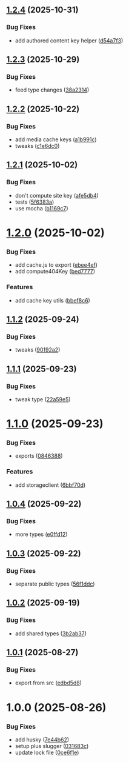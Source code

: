 ## [1.2.4](https://github.com/adobe-rnd/helix-product-shared/compare/v1.2.3...v1.2.4) (2025-10-31)


### Bug Fixes

* add authored content key helper ([d54a7f3](https://github.com/adobe-rnd/helix-product-shared/commit/d54a7f3ec100ab646fc1c3138c64157d3c52948f))

## [1.2.3](https://github.com/adobe-rnd/helix-product-shared/compare/v1.2.2...v1.2.3) (2025-10-29)


### Bug Fixes

* feed type changes ([38a2314](https://github.com/adobe-rnd/helix-product-shared/commit/38a2314cdbf0bdb0b6628a03ecb13ab102f23dd8))

## [1.2.2](https://github.com/adobe-rnd/helix-product-shared/compare/v1.2.1...v1.2.2) (2025-10-22)


### Bug Fixes

* add media cache keys ([a1b991c](https://github.com/adobe-rnd/helix-product-shared/commit/a1b991c522197e8ffdcb36c30856619a6ba0d95c))
* tweaks ([c1e6dc0](https://github.com/adobe-rnd/helix-product-shared/commit/c1e6dc0daffdbcef3de6368d5d90ff4d9387de62))

## [1.2.1](https://github.com/adobe-rnd/helix-product-shared/compare/v1.2.0...v1.2.1) (2025-10-02)


### Bug Fixes

* don't compute site key ([afe5db4](https://github.com/adobe-rnd/helix-product-shared/commit/afe5db46a825c17e83971c9d9d783ee174681862))
* tests ([5f6383a](https://github.com/adobe-rnd/helix-product-shared/commit/5f6383a37f6af6354f25bc940d0d97da9415e829))
* use mocha ([b1169c7](https://github.com/adobe-rnd/helix-product-shared/commit/b1169c700f093898ed2160402a074c126e4e7511))

# [1.2.0](https://github.com/adobe-rnd/helix-product-shared/compare/v1.1.2...v1.2.0) (2025-10-02)


### Bug Fixes

* add cache.js to export ([ebee4ef](https://github.com/adobe-rnd/helix-product-shared/commit/ebee4ef1a3b756b513b4c7a12850591a4d187b3c))
* add compute404Key ([bed7777](https://github.com/adobe-rnd/helix-product-shared/commit/bed7777b8bf0556f84df650524f6407b9da01bdd))


### Features

* add cache key utils ([bbef8c6](https://github.com/adobe-rnd/helix-product-shared/commit/bbef8c675cc52b98b62f3de1e6fc131f9e084f42))

## [1.1.2](https://github.com/adobe-rnd/helix-product-shared/compare/v1.1.1...v1.1.2) (2025-09-24)


### Bug Fixes

* tweaks ([90192a2](https://github.com/adobe-rnd/helix-product-shared/commit/90192a2d57a82899b57f74b68c91e2aa8e83ba60))

## [1.1.1](https://github.com/adobe-rnd/helix-product-shared/compare/v1.1.0...v1.1.1) (2025-09-23)


### Bug Fixes

* tweak type ([22a59e5](https://github.com/adobe-rnd/helix-product-shared/commit/22a59e5825801aae55025ebbf10d08258ae2f7de))

# [1.1.0](https://github.com/adobe-rnd/helix-product-shared/compare/v1.0.4...v1.1.0) (2025-09-23)


### Bug Fixes

* exports ([0846388](https://github.com/adobe-rnd/helix-product-shared/commit/0846388edfb32de780fbc37b28efa77bbb0db184))


### Features

* add storageclient ([6bbf70d](https://github.com/adobe-rnd/helix-product-shared/commit/6bbf70d34149de01155c41f90d38b93d55f2e69f))

## [1.0.4](https://github.com/adobe-rnd/helix-product-shared/compare/v1.0.3...v1.0.4) (2025-09-22)


### Bug Fixes

* more types ([e0ffd12](https://github.com/adobe-rnd/helix-product-shared/commit/e0ffd1279f466bc9526aa2f0993d77035356db49))

## [1.0.3](https://github.com/adobe-rnd/helix-product-shared/compare/v1.0.2...v1.0.3) (2025-09-22)


### Bug Fixes

* separate public types ([56f1ddc](https://github.com/adobe-rnd/helix-product-shared/commit/56f1ddc477f7b2a55c89fcd6b7a01b7cff9854d5))

## [1.0.2](https://github.com/adobe-rnd/helix-product-shared/compare/v1.0.1...v1.0.2) (2025-09-19)


### Bug Fixes

* add shared types ([3b2ab37](https://github.com/adobe-rnd/helix-product-shared/commit/3b2ab37c8e85414bb614a6abb0c759ee1087551c))

## [1.0.1](https://github.com/adobe-rnd/helix-product-shared/compare/v1.0.0...v1.0.1) (2025-08-27)


### Bug Fixes

* export from src ([edbd5d8](https://github.com/adobe-rnd/helix-product-shared/commit/edbd5d871cb27aa3c6c9c1caee949afda51e3468))

# 1.0.0 (2025-08-26)


### Bug Fixes

* add husky ([7e44b62](https://github.com/adobe-rnd/helix-product-shared/commit/7e44b62bf9e8f9bd0d98951375a5acc564bc62e2))
* setup plus slugger ([031683c](https://github.com/adobe-rnd/helix-product-shared/commit/031683c0b84d0f9f14e10119afa294bfabbe7ce0))
* update lock file ([0ce6f1e](https://github.com/adobe-rnd/helix-product-shared/commit/0ce6f1e08813809a21a6d98c4e3ac3fce741d3e3))

